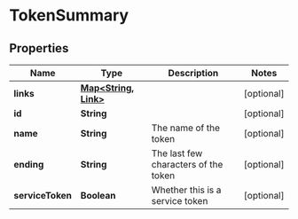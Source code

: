 

# TokenSummary


## Properties

| Name | Type | Description | Notes |
|------------ | ------------- | ------------- | -------------|
|**links** | [**Map&lt;String, Link&gt;**](Link.md) |  |  [optional] |
|**id** | **String** |  |  [optional] |
|**name** | **String** | The name of the token |  [optional] |
|**ending** | **String** | The last few characters of the token |  [optional] |
|**serviceToken** | **Boolean** | Whether this is a service token |  [optional] |



